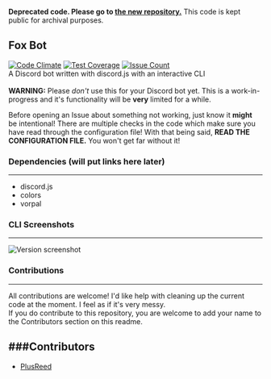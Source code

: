 **Deprecated code. Please go to [the new repository.](https://github.com/plusreed/foxpy)** This code is kept public for archival purposes. <br />

Fox Bot
---
[![Code Climate](https://codeclimate.com/github/plusreed/FoxBot/badges/gpa.svg)](https://codeclimate.com/github/plusreed/FoxBot)
[![Test Coverage](https://codeclimate.com/github/plusreed/FoxBot/badges/coverage.svg)](https://codeclimate.com/github/plusreed/FoxBot/coverage)
[![Issue Count](https://codeclimate.com/github/plusreed/FoxBot/badges/issue_count.svg)](https://codeclimate.com/github/plusreed/FoxBot) <br />
A Discord bot written with discord.js with an interactive CLI <br />
<br />
**WARNING:** Please _don't_ use this for your Discord bot yet. This is a work-in-progress and it's functionality will be **very** limited for a while.

Before opening an Issue about something not working, just know it **might** be intentional!
There are multiple checks in the code which make sure you have read through the configuration file!
With that being said, **READ THE CONFIGURATION FILE.** You won't get far without it!

### Dependencies (will put links here later)
---
* discord.js
* colors
* vorpal

### CLI Screenshots
---
![Version screenshot](http://i.imgur.com/tu5HRXs.png)

### Contributions
---
All contributions are welcome! I'd like help with cleaning up the current code at the moment. I feel as if it's very messy. <br />
If you do contribute to this repository, you are welcome to add your name to the Contributors section on this readme.

###Contributors
---
* [PlusReed](https://github.com/plusreed)
